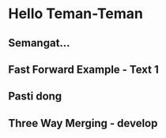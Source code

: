 # Hello Teman-Teman

## Semangat...

## Fast Forward Example - Text 1

## Pasti dong

## Three Way Merging - develop

